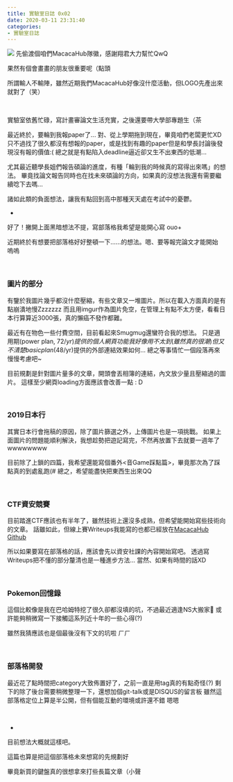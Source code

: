 ```yaml
---
title: 實驗室日誌 0x02
date: 2020-03-11 23:31:40
categories: 
- 實驗室日誌
---
```

![](https://photos.smugmug.com/photos/i-hLgVtG8/0/61e17a31/M/i-hLgVtG8-L.png?70%)
先偷渡個咱們MacacaHub隊徽，感謝翔君大力幫忙QwQ

果然有個會畫畫的朋友很重要呢（點頭

<!--more-->

所謂輸人不輸陣，雖然近期我們MacacaHub好像沒什麼活動，但LOGO先產出來就對了（笑）

<br>

實驗室依舊忙碌，寫計畫審論文生活充實，之後還要帶大學部專題生（茶

最近終於，要輪到我報paper了... 對、從上學期拖到現在，畢竟咱們老闆更忙XD
只不過找了很久都沒有想報的paper，或是找到有趣的paper但是和學長討論後發現沒有報的價值:(
總之就是有點陷入deadline逼近卻又生不出東西的低潮...

尤其最近聽學長姐們報告碩論的進度，有種「輪到我的時候真的寫得出來嗎」的想法。
畢竟找論文報告同時也在找未來碩論的方向，如果真的沒想法我還有需要繼續唸下去嗎...

諸如此類的負面想法，讓我有點回到高中那種天天處在考試中的憂鬱。

-

好了！撇開上面黑暗想法不提，寫部落格我希望是能開心寫 ouo+

近期終於有想要把部落格好好整頓一下......的想法。嗯、要等報完論文才能開始 嗚嗚

<br>

### 圖片的部分

有鑒於我圖片幾乎都沒什麼壓縮，有些文章又一堆圖片。所以在載入方面真的是有點崩潰地慢Zzzzzzz
而且用imgur作為圖片免空，在管理上有點不太方便，看看日本行算算近3000張，真的懶癌不發作都難。

最近有在物色一些付費空間，目前看起來Smugmug還蠻符合我的想法。
只是適用期(power plan, $72/yr)提供的個人網頁功能我好像用不太到(雖然真的很潮)
但又不清楚basic plan($48/yr)提供的外部連結效果如何... 總之等事情忙一個段落再來慢慢考慮吧~

目前規劃是針對圖片量多的文章，開頭會丟相簿的連結，內文放少量且壓縮過的圖片。
這樣至少網頁loading方面應該會改善一點 : D

<br>

### 2019日本行

其實日本行會拖稿的原因，除了圖片篩選之外，上傳圖片也是一項挑戰。
如果上面圖片的問題能順利解決，我想趁勢把遊記寫完，不然再放置下去就要一週年了wwwwwwww

目前除了上鎖的四篇，我希望還能寫個番外<音Game踩點篇>，畢竟那次為了踩點真的到處亂跑(#
總之，希望能盡快把東西生出來QQ

<br>

### CTF資安競賽

目前踏進CTF應該也有半年了，雖然技術上還沒多成熟，但希望能開始寫些技術向的文章。
話雖如此，但線上賽Writeups我能寫的也都已經放在<font color='FF0000'>[MacacaHub Github](https://github.com/MacacaHub)</font>

所以如果要寫在部落格的話，應該會先以資安社課的內容開始寫吧。
透過寫Writeups把不懂的部分釐清也是一種進步方法... 當然、如果有時間的話XD

<br>

### Pokemon回憶錄

這個比較像是我在巴哈姆特挖了很久卻都沒填的坑，不過最近適逢NS大搬家
或許能夠稍微寫一下接觸這系列近十年的一些心得(?)

雖然我猜應該也是個最後沒有下文的坑啦 ㄏㄏ


<br>

### 部落格開發

最近花了點時間把category大致佈置好了，之前一直是用tag真的有點奇怪(?)
剩下的除了後台需要稍微整理一下，還想加個git-talk或是DISQUS的留言板
雖然這部落格定位上算是半公開，但有個能互動的環境或許還不錯 嗯嗯

<br>

-


目前想法大概就這樣吧。

這篇也算是把這個部落格未來想寫的先規劃好

畢竟新買的鍵盤真的很想拿來打些長篇文章（小聲



